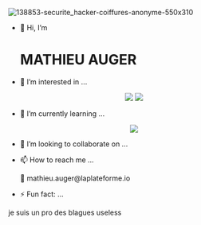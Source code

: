 
![138853-securite_hacker-coiffures-anonyme-550x310](https://github.com/user-attachments/assets/072ffcad-587a-4e02-bffa-cf57368bd443)

- 👋 Hi, I’m
  <h1>MATHIEU AUGER</h1>
- 👀 I’m interested in ...
<!---
![png-clipart-black-computer-illustration-cloud-computing-security-cloud-storage-internet-networking-television-computer-network-thumbnail](https://github.com/user-attachments/assets/55f7c881-a043-49c4-bc3b-c8676a2cca36)
![Taekwondo_at_the_2020_Summer_Olympics](https://github.com/user-attachments/assets/e35ab04f-28e7-4a47-ade3-e3292e30a84a){ width="500px" height="500px" style="display: block; margin: 0 auto" }
--->

<p align="center">
<img src="https://github.com/user-attachments/assets/e35ab04f-28e7-4a47-ade3-e3292e30a84a" />  
<img src="https://github.com/user-attachments/assets/55f7c881-a043-49c4-bc3b-c8676a2cca36" />
</p>


- 🌱 I’m currently learning ...
<!---
![Python svg](https://github.com/user-attachments/assets/df18da88-58cc-425a-8d94-a29546370876)
--->
<p align="center">
<img src="https://github.com/user-attachments/assets/df18da88-58cc-425a-8d94-a29546370876" />

- 💞️ I’m looking to collaborate on ...
- 📫 How to reach me ...

  <!---
  📧 mathieu.auger@laplateforme.io
  !--->
  <p align="row">
  📧 mathieu.auger@laplateforme.io
</p>
  
- ⚡ Fun fact: ...
<!---
je suis le pro des blagues useless
!--->
<p align="row">
  je suis un pro des blagues useless
</p>
<!---
mathieu-auger/mathieu-auger is a ✨ special ✨ repository because its `README.md` (this file) appears on your GitHub profile.
You can click the Preview link to take a look at your changes.
--->
